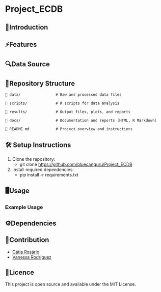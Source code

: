 # Project_ECDB
## 🧬Introduction

## ⚡Features

## 🔍Data Source

## 📖Repository Structure
    📂 data/                # Raw and processed data files

    📂 scripts/             # R scripts for data analysis

    📂 results/             # Output files, plots, and reports

    📂 docs/                # Documentation and reports (HTML, R Markdown)

    📄 README.md            # Project overview and instructions

## 🛠 Setup Instructions
1. Clone the repository:
    - git clone https://github.com/bluecanguru/Project_ECDB
2. Install required dependencies:
    - pip install -r requirements.txt

## 🖥️Usage
### Example Usage

## ⚙️Dependencies

## 📝Contribution
- [Cátia Rosário](https://github.com/bluecanguru)
- [Vanessa Rodriguez](https://github.com/VaneBR)

## 📜Licence
This project is open source and available under the MIT License.